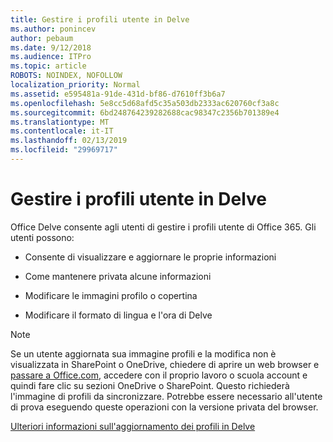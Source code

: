 ```yaml
---
title: Gestire i profili utente in Delve
ms.author: ponincev
author: pebaum
ms.date: 9/12/2018
ms.audience: ITPro
ms.topic: article
ROBOTS: NOINDEX, NOFOLLOW
localization_priority: Normal
ms.assetid: e595481a-91de-431d-bf86-d7610ff3b6a7
ms.openlocfilehash: 5e8cc5d68afd5c35a503db2333ac620760cf3a8c
ms.sourcegitcommit: 6bd248764239282688cac98347c2356b701389e4
ms.translationtype: MT
ms.contentlocale: it-IT
ms.lasthandoff: 02/13/2019
ms.locfileid: "29969717"
---
```

# <a name="manage-user-profiles-in-delve"></a>Gestire i profili utente in Delve

Office Delve consente agli utenti di gestire i profili utente di Office 365. Gli utenti possono:
  
- Consente di visualizzare e aggiornare le proprie informazioni
    
- Come mantenere privata alcune informazioni
    
- Modificare le immagini profilo o copertina
    
- Modificare il formato di lingua e l'ora di Delve
    
> [!NOTE]
> Se un utente aggiornata sua immagine profili e la modifica non è visualizzata in SharePoint o OneDrive, chiedere di aprire un web browser e [passare a Office.com](https://www.office.com), accedere con il proprio lavoro o scuola account e quindi fare clic su sezioni OneDrive o SharePoint. Questo richiederà l'immagine di profili da sincronizzare. Potrebbe essere necessario all'utente di prova eseguendo queste operazioni con la versione privata del browser. 
  
[Ulteriori informazioni sull'aggiornamento dei profili in Delve](https://go.microsoft.com/fwlink/?linkid=735070)
  

